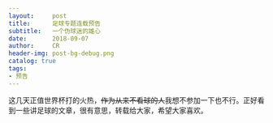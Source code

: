```yaml
---
layout:     post
title:      足球专题连载预告
subtitle:   一个伪球迷的雄心
date:       2018-09-07
author:     CR
header-img: post-bg-debug.png
catalog: true
tags:
- 预告
---
```

这几天正值世界杯打的火热，~~作为从来不看球的人~~我想不参加一下也不行。正好看到一些讲足球的文章，很有意思，转载给大家，希望大家喜欢。

